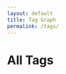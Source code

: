 ```yaml
---
layout: default
title: Tag Graph
permalink: /tags/
---
```


<h1>All Tags</h1>
<div id="tag-graph" style="border:1px solid var(--tertiary); height: 600px;"></div>

<link href="https://unpkg.com/vis-network/styles/vis-network.css" rel="stylesheet" />
<script src="https://unpkg.com/vis-network/standalone/umd/vis-network.min.js"></script>

<script>
  document.addEventListener("DOMContentLoaded", function () {
    const root = document.documentElement;
    const vars = getComputedStyle(root);

    const bgColor = vars.getPropertyValue('--secondary').trim();
    const borderColor = vars.getPropertyValue('--tertiary').trim();
    const edgeColor = vars.getPropertyValue('--darkgray').trim();
    const highlightColor = vars.getPropertyValue('--lightgray').trim();

    // --- Precomputed tag data injected by Liquid
    const tagData = {
      {% assign all_tags = "" | split: "" %}
      {% for note in site.notes %}
        {% if note.published != false and note.tags %}
          {% for tag in note.tags %}
            {% assign all_tags = all_tags | push: tag %}
          {% endfor %}
        {% endif %}
      {% endfor %}
      {% assign unique_tags = all_tags | uniq | sort %}
      {% for tag in unique_tags %}
        "{{ tag }}": {
          count: {{ all_tags | where: "tag", tag | size }},
          slug: "{{ '/tags/' | append: tag | slugify | append: '/' | relative_url }}"
        }{% unless forloop.last %},{% endunless %}
      {% endfor %}
    };

    const nodes = new vis.DataSet();
    const edges = [];
    const tags = Object.keys(tagData);

    tags.forEach(tag => {
      const count = tagData[tag].count;
      const slug = tagData[tag].slug;
      let size = Math.round((count * 1.4) + 4);
      if (size > 14) size = 14;
      if (size < 6) size = 6;

      nodes.add({
        id: tag,
        label: tag,
        value: size,
        shape: "dot",
        font: {
          face: "IBM Plex Mono",
          color: borderColor,
          size: 11,
          vadjust: -4
        },
        color: {
          background: bgColor,
          border: borderColor,
          highlight: {
            background: highlightColor,
            border: borderColor
          }
        },
        href: slug
      });
    });

    // Fully connect all tags for now
    for (let i = 0; i < tags.length; i++) {
      for (let j = i + 1; j < tags.length; j++) {
        edges.push({
          from: tags[i],
          to: tags[j],
          dashes: true,
          color: {
            color: edgeColor,
            highlight: edgeColor,
            hover: edgeColor,
            opacity: 0.7
          },
          width: 1
        });
      }
    }

    const container = document.getElementById("tag-graph");
    const data = { nodes, edges };

    const options = {
      interaction: {
        hover: true,
        dragNodes: true,
        zoomView: true,
        dragView: true
      },
      physics: {
        enabled: true,
        solver: "barnesHut",
        barnesHut: {
          gravitationalConstant: -5000,
          springLength: 120,
          springConstant: 0.04,
          damping: 0.09
        },
        stabilization: false
      },
      nodes: {
        borderWidth: 2,
        scaling: {
          min: 6,
          max: 14
        }
      },
      edges: {
        smooth: false
      }
    };

    const network = new vis.Network(container, data, options);

    // Enable click to visit tag page
    network.on("click", function (params) {
      if (params.nodes.length > 0) {
        const nodeId = params.nodes[0];
        const node = nodes.get(nodeId);
        if (node.href) {
          setTimeout(() => {
            window.location.href = node.href;
          }, 100);
        }
      }
    });
  });
</script>

<style>
  #tag-graph canvas {
    font-weight: bold !important;
  }
</style>
